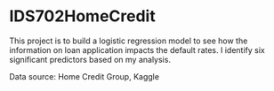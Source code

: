 # IDS702HomeCredit
This project is to build a logistic regression model to see how the information on loan application impacts the default rates.
I identify six significant predictors based on my analysis.

Data source: Home Credit Group, Kaggle
